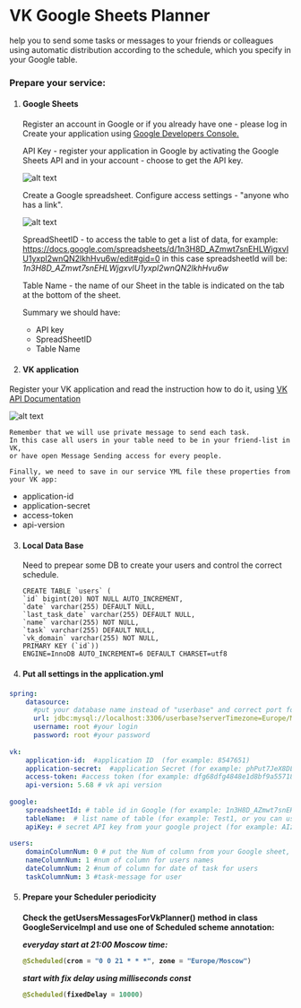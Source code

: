 <h1> VK Google Sheets Planner </h1>

<p> help you to send some tasks or messages to your friends or colleagues using automatic distribution 
according to the schedule, which you specify in your Google table.</p>

<h3>Prepare your service:</h3> 

1.  <h4>Google Sheets</h4>
    Register an account in Google or if you already have one - please log in
    Create your application using 
    <a href="https://console.developers.google.com"> Google Developers Console. </a>
    
    API Key - register your application in Google by activating the Google Sheets API and 
    in your account - choose to get the API key.
   
    ![alt text](https://3.downloader.disk.yandex.ru/disk/cc1a321abc8960c5a7f4effcb255b5915e7a20b10424b5c5b972e711fb662855/59fb7803/PcVKaV0E5tQ2noQ5gYGlGBDVxGCWL2J6vT5HYWj2w5eAjH-p4AIZuShZPOkcWdx-yYpQr3ompQLHP5tCYlL8Mg%3D%3D?uid=0&filename=api%20key.png&disposition=inline&hash=&limit=0&content_type=image%2Fpng&fsize=46462&hid=8c430edc7c2961dc76929ff89343ff67&media_type=image&tknv=v2&etag=c68f8e07390b9fce1daeb7aa0e8d1db4)

    Create a Google spreadsheet. Configure access settings - "anyone who has a link".
    
    ![alt text](https://3.downloader.disk.yandex.ru/disk/e8153e1b9b8c7964c6dd8d5ef31b421cc77676a7993413f5aae64672f2767efc/59fb77cf/PcVKaV0E5tQ2noQ5gYGlGGoMkOYDwOp9DK1ZJe8SMgWTm3jPtu8pMcfpRG6UpH4QUd8ENCQ4ANqy_9234IYxJw%3D%3D?uid=0&filename=google%20sheet%20for%20git.png&disposition=inline&hash=&limit=0&content_type=image%2Fpng&fsize=62554&hid=e9df44c3e78d8f5fff294d299b5614b8&media_type=image&tknv=v2&etag=e0e6aa26c7c9b28eb3e2053fcba5cabc)
    
    SpreadSheetID - to access the table to get a list of data, for example:
    https://docs.google.com/spreadsheets/d/1n3H8D_AZmwt7snEHLWjgxvIU1yxpl2wnQN2lkhHvu6w/edit#gid=0
    in this case spreadsheetId will be: <i>1n3H8D_AZmwt7snEHLWjgxvIU1yxpl2wnQN2lkhHvu6w</i>
   
    Table Name - the name of our Sheet in the table is indicated on the tab at the bottom of the sheet.
    
    Summary we should have:
    <ul>
    <li> API key</li>
    <li> SpreadSheetID</li>
    <li> Table Name</li>
    </ul>
    
2.  <h4>VK application</h4>
   Register your VK application and read the instruction how to do it, using
    <a href="https://vk.com/dev/manuals"> VK API Documentation</a>
    
   ![alt text](https://4.downloader.disk.yandex.ru/disk/d6f01e78584efdcfc8cd637aa40f14d77c9f04b22186ea68662ae018bbf87080/59fb7ff8/PcVKaV0E5tQ2noQ5gYGlGNShcZPI61i1HnkyYnNzFl_luHRjGasGaKrbtmyB7wvmSv4w3u-r-SvDekprx6DgjQ%3D%3D?uid=0&filename=vk%20developers_19-28-09.png&disposition=inline&hash=&limit=0&content_type=image%2Fpng&fsize=66235&hid=122b9944a6a67c194720d896f625e642&media_type=image&tknv=v2&etag=5584d5d11a77e0e25cfce8dd766ef6fe)
    
    Remember that we will use private message to send each task. 
    In this case all users in your table need to be in your friend-list in VK, 
    or have open Message Sending access for every people.
    
    Finally, we need to save in our service YML file these properties from your VK app:
   <ul>
    <li> application-id</li>
    <li> application-secret</li>
    <li> access-token</li>
    <li> api-version</li>
   </ul>
    
3.  <h4>Local Data Base</h4>

    Need to prepear some DB to create your users and control the correct schedule.
    ```mysql
    CREATE TABLE `users` (
    `id` bigint(20) NOT NULL AUTO_INCREMENT,
    `date` varchar(255) DEFAULT NULL,
    `last_task_date` varchar(255) DEFAULT NULL,
    `name` varchar(255) NOT NULL,
    `task` varchar(255) DEFAULT NULL,
    `vk_domain` varchar(255) NOT NULL,
    PRIMARY KEY (`id`))
    ENGINE=InnoDB AUTO_INCREMENT=6 DEFAULT CHARSET=utf8
    ```
4. <h4>Put all settings in the application.yml<h4>
  ```yaml
  spring:
      datasource:
        #put your database name instead of "userbase" and correct port for your localhost
        url: jdbc:mysql://localhost:3306/userbase?serverTimezone=Europe/Moscow&verifyServerCertificate=false&useSSL=true
        username: root #your login
        password: root #your password
     
  vk:
      application-id:  #application ID  (for example: 8547651)
      application-secret:  #application Secret (for example: phPut7JeX8DLfpKfGHiZ) 
      access-token: #access token (for example: dfg68dfg4848e1d8bf9a55718b21f4083da4r9y87rty846f5h935ae75ec0e3351ab654178f7y8)
      api-version: 5.68 # vk api version
   
  google:
      spreadsheetId: # table id in Google (for example: 1n3H8D_AZmwt7snEHLWjgxvIU1yxpl2wnQN2lkhHvu6w)
      tableName:  # list name of table (for example: Test1, or you can use Range like A1:E4)
      apiKey: # secret API key from your google project (for example: AIzaSyDzZjamreSxO6MbsoW57OEd5i8hWS75ErE)
   
  users:
      domainColumnNum: 0 # put the Num of column from your Google sheet, when you want to save the VK domain of each users
      nameColumnNum: 1 #num of column for users names
      dateColumnNum: 2 #num of column for date of task for users
      taskColumnNum: 3 #task-message for user
  ```
    
5.  <h4>Prepare your Scheduler periodicity<h4> 
  
    Check the getUsersMessagesForVkPlanner() method in class GoogleServiceImpl and use one of Scheduled scheme annotation:
  
    <i>everyday start at 21:00 Moscow time:</i>
    ```java
    @Scheduled(cron = "0 0 21 * * *", zone = "Europe/Moscow")
    ```
    <i>start with fix delay using milliseconds const</i>
    ```java
    @Scheduled(fixedDelay = 10000)
    ```

      
